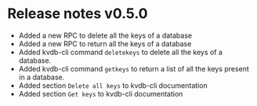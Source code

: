 # Release notes v0.5.0

- Added a new RPC to delete all the keys of a database
- Added a new RPC to return all the keys of a database
- Added kvdb-cli command `deletekeys` to delete all the keys of a database.
- Added kvdb-cli command `getkeys` to return a list of all the keys present in a database.
- Added section `Delete all keys` to kvdb-cli documentation
- Added section `Get keys` to kvdb-cli documentation